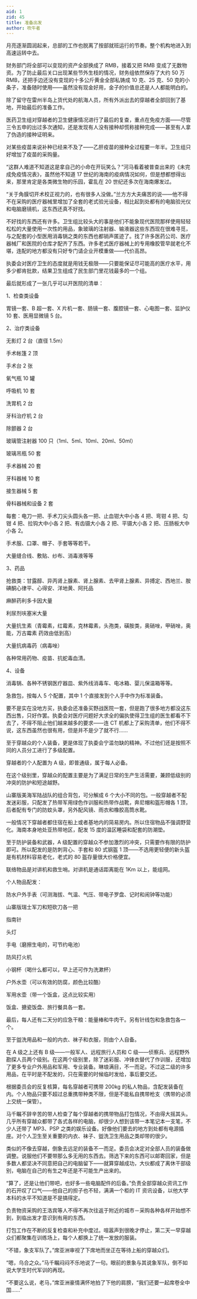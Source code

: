 ```yaml
---
aid: 1
zid: 45
title: 准备出发
author: 吹牛者
---
```


月亮逐渐圆润起来，总部的工作也脱离了按部就班运行的节奏。整个机构地进入到高速运转中去。

财务部门将全部可以变现的资产全部换成了 RMB，接着又把 RMB 变成了无数物资。为了防止最后关口出现某些节外生枝的情况，财务组依然保存了大约 50 万 RMB，还把手边还没有变现的十多公斤黄金全部私铸成 10 克、25 克、50 克的小条子，准备随时使用——虽然没有现金好用，金子的价值总还是人人都能明白的。

除了留守在雷州半岛上货代处的航海人员，所有外派出去的穿越者全部回到了基地，开始最后的准备工作。

医药卫生组对穿越者的卫生健康情况进行了最后的复查，重点在免疫方面——尽管三令五申的出过多次通知，还是发现有人没有接种却慌称接种完成——甚至有人拿了伪造的接种证明来。

对某些疫苗来说补种已经来不及了——乙肝疫苗的接种全过程要一年半。卫生组只好增加了疫苗的采购量。

“这群人难道不知道这是拿自己的小命在开玩笑么？”河马看着被普查出来的《未完成免疫情况表》，虽然他不知道 17 世纪的海南的疫病情况如何，但是想都想得出来，那里肯定是各类微生物的乐园，霍乱在 20 世纪还多次在海南爆发过。

“关于角膜切开术校正视力的，也有很多人没做。”兰方方大夫痛苦的说——他不得不在采购的医疗器械里增加了全套的老式验光设备，相比起到处都有的电脑验光仪和电脑磨镜机，这东西还真不好找。

不好找的东西还有许多。卫生组比较头大的事是他们不能象现代医院那样使用轻轻松松的大量使用一次性的用品，象玻璃的注射器、输液器这些东西现在很难寻觅，与之配套的小型医用消毒锅之类的东西也都销声匿迹了。找了许多医药公司、医疗器械厂和医院的仓库才配齐了东西。许多老式医疗器械上的专用橡胶管早就老化不堪，连配的地方都没有只好专门请企业开模重做——代价高昂。

执委会对医疗卫生的态度就是用钱无极限——只要能保证尽可能高的医疗水平，用多少都肯批款，结果卫生组成了民生部门里花钱最多的一个组。

最后就形成了一张几乎可以开医院的清单：

1、检查类设备

胃镜一套、B 超一套、X 片机一套、肠镜一套、腹腔镜一套、心电图一套、监护仪 10 套、医用显微镜 5 台。

2、治疗类设备

无影灯 2 台（直径 1.5m）

手术帐篷 2 顶

手术台 2 张

氧气瓶 10 罐

呼吸机 10 套

洗胃机 2 台

牙科治疗机 2 台

除颤器 2 台

玻璃管注射器 100 只（1ml、5ml、10ml、20ml、50ml）

玻璃吊瓶 50 套

手术器械 20 套

牙科器械 10 套

接生器械 5 套

骨科器械和设备 2 套

每套：电刀一把、手术刀尖头圆头各一把、止血钳大中小各 4 把、弯钳 4 把、勾钳 4 把、拉钩大中小各 2 把、有齿镊大小各 2 把、平镊大小各 2 把、压肠板大中小各 2。

手术服、口罩、帽子、手套等等若干。

大量缝合线、敷贴、纱布、消毒液等等

3、药品

抢救类：甘露醇、异丙肾上腺素、肾上腺素、去甲肾上腺素、异搏定、西地兰、胺碘酮心律平、心得安、洋地黄、阿托品

麻醉药利多卡因大量

利尿剂呋塞米大量

大量抗生素（青霉素，红霉素，克林霉素，头孢类，磺胺类，奥硝唑，甲硝唑，奥能，万古霉素 药效由低到高）

大量抗病毒药（病毒唑）

各种常用药物、疫苗、抗蛇毒血清。

4、设备

消毒锅、各种不锈钢医疗器皿、紫外线消毒车、电冰箱、婴儿保温箱等等。

急救包，按每人 5 个配置，其中 1 个直接发到个人手中作为标准装备。

要不是实在没地方买，执委会还准备买野战医院一套，但是跑了很多地方都没这东西出售，只好作罢。执委会对医疗问题好大求全的偏执使得卫生组的医生都看不下去了，不得不阻止他们越来越多的要求——连 CT 机都上了采购清单，他们不得不说，这东西虽然也很有用，但是并不是少了就不行……

至于穿越众的个人装备，更是体现了执委会宁滥勿缺的精神。不过他们还是按照不同的人员分工进行了多级配置。

穿越者的个人配置为 A 级，即普通级，属于每人必备。

在这个级别里，穿越众的配置主要是为了满足日常的生产生活需要，兼顾低级别的冲突的防护和短途越野。

山寨版美海军陆战队的组合背包，可分解成 6 个大小不同的包。一般穿越者不配发迷彩服，只配发了热带军用绿色作训服和热带作战靴，奔尼帽和盔形帽各 1 顶，后者配有专门的防蚊头罩，另外配风镜、雨衣和橡胶高筒水靴。

一般情况下穿越者都住宿在船上或者基地内的简易房内。所以住宿物品不强调野营化。海南本身地处亚热带地区，配发 15 度的温区睡袋和配套的防潮垫。

至于防护装备和武器，A 级配置的穿越众不参加激烈的冲突，只需要作有限的防护即可。所以配发的是防刺背心、手套和 80 式钢盔 1 顶——不选用更轻便的新头盔是有机材料容易老化，老式的 80 盔存量很大价格便宜。

联络物品是对讲机和救生哨。对讲机是通话距离能在 1Km 以上，能组网。

个人物品配发：

防水户外手表（可测海拔、气温、气压、带电子罗盘、记时和闹钟等功能）

山寨版瑞士军刀和短砍刀各一把

指南针

头灯

手电（磨擦生电的，可节约电池）

防风打火机

小钢杯（喝什么都可以，早上还可作为洗漱杯）

户外水壶（可以有效的防腐，颜色比较酷）

军用水壶（带一个饭盒，这点比较实用）

饭盒、搪瓷饭盘、旅行餐具各一套。

最后，每人还有二天分的应急干粮：能量棒和牛肉干。另有针线包和急救包各一个。

至于盥洗用品和一般的内衣、袜子和衣服，则由个人自备。

在 A 级之上还有 B 级——一般军人、远程旅行人员和 C 级——侦察兵、远程野外勘探人员两个级别。在这两个级别里，除了迷彩服、冲锋衣替代了作训服，还增加了更多专业户外用品和军用、专业装备。琳琅满目，不一而足。不过这二级的许多用品，在平时是不配发的，只在需要的时候临时发给，事后要交还。

根据委员会的反复核算，每名穿越者可携带 200kg 的私人物品，含配发装备在内。个人物品只要不超过总重携带种类不限，但是不能私自携带枪支（携带的必须上交统一保管）。

马千瞩不辞辛苦的带人检查了每个穿越者的携带物品打包情况，不由得大摇其头。几乎所有穿越众都带了各式各样的电脑，却很少人想到该带一本笔记本一支笔，不少人还带了 MP3、PSP 之类的娱乐设备。好像他们要去的地方到处都有电源插座。对个人卫生至关重要的内衣、袜子、盥洗卫生用品之类却带的很少。

类似的不像去穿越，倒象去远足的装备不一而足。委员会决定对全部人员的装备做调整。说服他们不要带那么多无用的东西去。筛选下来的东西可以邮寄回家，但是多数人都坚决不同意把自己的电脑留下——就算穿越成功，大伙都成了离休干部级别，电脑在自己的有生之年还是不可能生产出来的。

“算了，还是让他们带吧，也好多一些电脑配件的后备。”负责全部穿越众资讯工作的石开叹了口气——他自己的担子也不轻，满满一个柜的 IT 资讯设备，以他大学本科的水平不知道是不是搞得定。

负责物资采购的王洛宾等人不得不再次往返于附近的城市－采购各种各样开始想不到，到临出发才意识到有用的东西。

打包工作在不断的反复检查和补充中度过。喧嚣声到很晚才停止，第二天一早穿越众们都聚集在训练场上，每个人都换上了统一发放的服装。

“不错，象支军队了。”席亚洲审视了下席地而坐正在等待上船的穿越众们。

“嗯，乌合之众。”马千瞩闷闷不乐地说了一句。眼前的景象与其说象军队，倒不如说大学生时代军训的再现。

“不要这么说，老马，”席亚洲豪情满怀地拍了下他的肩膀，“我们还要一起席卷全中国……”
